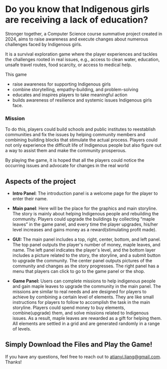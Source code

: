 # Do you know that Indigenous girls are receiving a lack of education? 

Stronger together, a Computer Science course summative project created in 2024, aims to raise awareness and execute changes about numerous challenges faced by Indigenous girls.

It is a survival exploration game where the player experiences and tackles the challenges rooted in real issues, e.g., access to clean water, education, unsafe travel routes, food scarcity, or access to medical help.

This game
- raise awareness for supporting Indigenous girls
- combine storytelling, empathy-building, and problem-solving
- educates and inspires players to take meaningful action
- builds awareness of resilience and systemic issues Indigenous girls face.

### Mission
To do this, players could build schools and public institutes to reestablish communities and fix the issues by helping community members and combining building blocks that stimulate the actual process. Players could not only experience the difficult life of Indigenous people but also figure out a way to assist them and make the community prosperous. 

By playing the game, it is hoped that all the players could notice the occurring issues and advocate for changes in the real world

## Aspects of the project
- **Intro Panel**: The introduction panel is a welcome page for the player to enter their name.

- **Main panel**: Here will be the place for the graphics and main storyline. The story is mainly about helping Indigenous people and rebuilding the community. Players could upgrade the buildings by collecting “maple leaves” in the game panel, and every time the player upgrades, his/her level increases and gains money as a reward(stimulating profit made). 

- **GUI:** The main panel includes a top, right, center, bottom, and left panel. 
The top panel outputs the player's number of money, maple leaves, and name. 
The left panel indicates the player's level, and the bottom layer includes a picture related to the story, the storyline, and a submit button to upgrade the community.
The center panel outputs pictures of the community and changes as the story progresses. 
The right panel has a menu that players can click to go to the game panel or the shop. 

- **Game Panel:**
Users can complete missions to help indigenous people and gain maple leaves to upgrade the community in the main panel. The missions are similar to real needs and are designed for players to achieve by combining a certain level of elements. They are like small instructions for players to follow to accomplish the task in the main storyline. Players could spend money to buy elements, combine(upgrade) them, and solve missions related to Indigenous issues. As a result, maple leaves are rewarded as a gift for helping them. All elements are settled in a grid and are generated randomly in a range of levels. 

## Simply Download the Files and Play the Game!

If you have any questions, feel free to reach out to atianyi.liang@gmail.com.
Thanks!
